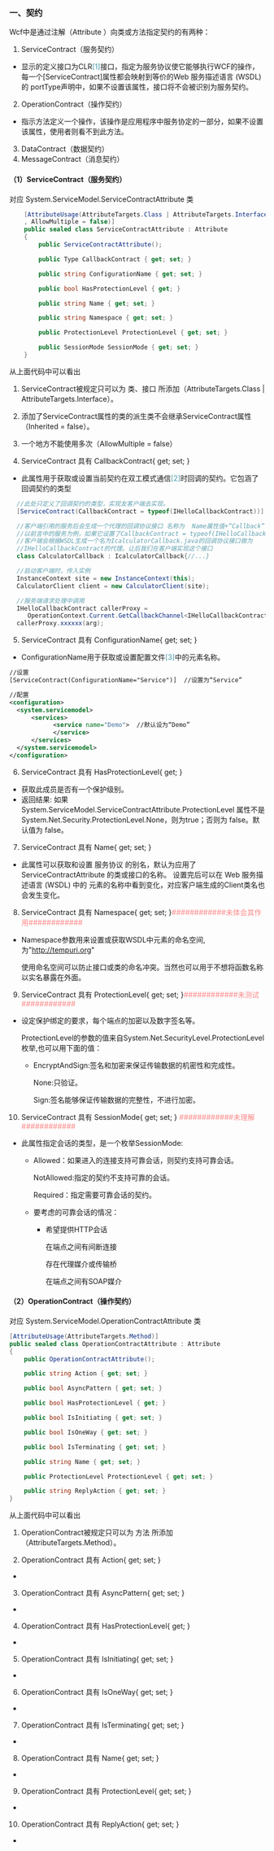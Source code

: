 ### 一、契约
Wcf中是通过注解（Attribute ）向类或方法指定契约的有两种：
1. ServiceContract（服务契约）
  - 显示的定义接口为CLR<font color="#4499aa">[1]</font>接口，指定为服务协议使它能够执行WCF的操作，每一个[ServiceContract]属性都会映射到等价的Web 服务描述语言 (WSDL) 的 portType声明中，如果不设置该属性，接口将不会被识别为服务契约。
2. OperationContract（操作契约）
  - 指示方法定义一个操作，该操作是应用程序中服务协定的一部分，如果不设置该属性，使用者则看不到此方法。
3. DataContract（数据契约）
4. MessageContract（消息契约）


####  （1）ServiceContract（服务契约）
对应 System.ServiceModel.ServiceContractAttribute 类
```C#
    [AttributeUsage(AttributeTargets.Class | AttributeTargets.Interface, Inherited = false
    , AllowMultiple = false)]
    public sealed class ServiceContractAttribute : Attribute
    {
        public ServiceContractAttribute();

        public Type CallbackContract { get; set; }

        public string ConfigurationName { get; set; }

        public bool HasProtectionLevel { get; }

        public string Name { get; set; }

        public string Namespace { get; set; }

        public ProtectionLevel ProtectionLevel { get; set; }

        public SessionMode SessionMode { get; set; }
    }
```

从上面代码中可以看出

1. ServiceContract被规定只可以为 类、接口 所添加（AttributeTargets.Class | AttributeTargets.Interface）。

2. 添加了ServiceContract属性的类的派生类不会继承ServiceContract属性（Inherited = false）。

3. 一个地方不能使用多次（AllowMultiple = false）

4. ServiceContract 具有 CallbackContract{ get; set; }
  - 此属性用于获取或设置当前契约在双工模式通信<font color="#4499aa">[2]</font>时回调的契约。它包涵了回调契约的类型

  ```C#  
    //此处只定义了回调契约的类型，实现友客户端去实现。
    [ServiceContract(CallbackContract = typeof(IHelloCallbackContract))]

    //客户端引用的服务后会生成一个代理的回调协议接口 名称为  Name属性值+“Callback”
    //以前言中的服务为例，如果它设置了CallbackContract = typeof(IHelloCallbackContract)，
    //客户端会根据WSDL生成一个名为IcalculatorCallback.java的回调协议接口做为
    //IHelloCallbackContract的代理。让后我们在客户端实现这个接口    
    class CalculatorCallback : IcalculatorCallback{//...}

    //启动客户端时，传入实例
    InstanceContext site = new InstanceContext(this);
    CalculatorClient client = new CalculatorClient(site);

    //服务端请求处理中调用
    IHelloCallbackContract callerProxy =
       OperationContext.Current.GetCallbackChannel<IHelloCallbackContract>();
    callerProxy.xxxxxx(arg);
  ```

5. ServiceContract 具有 ConfigurationName{ get; set; }
  - ConfigurationName用于获取或设置配置文件<font color="#4499aa">[3]</font>中的元素名称。

  ```xml
  //设置
  [ServiceContract(ConfigurationName="Service")]  //设置为“Service”

  //配置
  <configuration>
    <system.servicemodel>
        <services>
              <service name="Demo">  //默认设为“Demo”
              </service>
        </services>
    </system.servicemodel>
  </configuration>
  ```

6. ServiceContract 具有 HasProtectionLevel{ get; }
  - 获取此成员是否有一个保护级别。
  - 返回结果: 如果 System.ServiceModel.ServiceContractAttribute.ProtectionLevel 属性不是 System.Net.Security.ProtectionLevel.None，则为true；否则为 false。默认值为 false。

7. ServiceContract 具有 Name{ get; set; }
  - 此属性可以获取和设置 服务协议 的别名，默认为应用了 ServiceContractAttribute 的类或接口的名称。 设置完后可以在 Web 服务描述语言 (WSDL) 中的 <portType> 元素的名称中看到变化，对应客户端生成的Client类名也会发生变化。

8. ServiceContract 具有 Namespace{ get; set; }<font color="#ff8888">############未体会其作用############</font>
  - Namespace参数用来设置或获取WSDL中<portType>元素的命名空间,为"http://tempuri.org"

    使用命名空间可以防止接口或类的命名冲突。当然也可以用于不想将函数名称以实名暴露在外面。

9. ServiceContract 具有 ProtectionLevel{ get; set; }<font color="#ff8888">############未测试############</font>
  - 设定保护绑定的要求，每个端点的加密以及数字签名等。

    ProtectionLevel的参数的值来自System.Net.SecurityLevel.ProtectionLevel枚举,也可以用下面的值：
    - EncryptAndSign:签名和加密来保证传输数据的机密性和完成性。

      None:只验证。

      Sign:签名能够保证传输数据的完整性，不进行加密。

10. ServiceContract 具有 SessionMode{ get; set; }   <font color="#ff8888">############未理解############</font>
  - 此属性指定会话的类型，是一个枚举SessionMode:
      - Allowed：如果进入的连接支持可靠会话，则契约支持可靠会话。

        NotAllowed:指定的契约不支持可靠的会话。

        Required：指定需要可靠会话的契约。

      - 要考虑的可靠会话的情况：
        - 希望提供HTTP会话

          在端点之间有间断连接

          存在代理媒介或传输桥

          在端点之间有SOAP媒介


####  （2）OperationContract（操作契约）
对应 System.ServiceModel.OperationContractAttribute 类
```C#
[AttributeUsage(AttributeTargets.Method)]
public sealed class OperationContractAttribute : Attribute
{
    public OperationContractAttribute();

    public string Action { get; set; }

    public bool AsyncPattern { get; set; }

    public bool HasProtectionLevel { get; }

    public bool IsInitiating { get; set; }

    public bool IsOneWay { get; set; }

    public bool IsTerminating { get; set; }

    public string Name { get; set; }

    public ProtectionLevel ProtectionLevel { get; set; }

    public string ReplyAction { get; set; }
}
```

从上面代码中可以看出

1. OperationContract被规定只可以为 方法 所添加（AttributeTargets.Method）。

2. OperationContract 具有 Action{ get; set; }
  -

3. OperationContract 具有 AsyncPattern{ get; set; }
  -

4. OperationContract 具有 HasProtectionLevel{ get; }
  -

5. OperationContract 具有 IsInitiating{ get; set; }
  -

6. OperationContract 具有 IsOneWay{ get; set; }
  -

7. OperationContract 具有 IsTerminating{ get; set; }
  -

8. OperationContract 具有 Name{ get; set; }
  -

9. OperationContract 具有 ProtectionLevel{ get; set; }
  -

10. OperationContract 具有 ReplyAction{ get; set; }
  -
